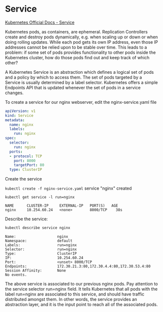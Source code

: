 # Service

[Kubernetes Official Docs - Service](https://kubernetes.io/docs/concepts/services-networking/service/)

Kubernetes pods, as containers, are ephemeral. Replication Controllers create and destroy pods dynamically, e.g. when scaling up or down or when doing rolling updates. While each pod gets its own IP address, even those IP addresses cannot be relied upon to be stable over time. This leads to a problem: if some set of pods provides functionality to other pods inside the Kubernetes cluster, how do those pods find out and keep track of which other?

A Kubernetes Service is an abstraction which defines a logical set of pods and a policy by which to access them. The set of pods targeted by a Service is usually determined by a label selector. Kubernetes offers a simple Endpoints API that is updated whenever the set of pods in a service changes.

To create a service for our nginx webserver, edit the nginx-service.yaml file

```yaml
apiVersion: v1
kind: Service
metadata:
  name: nginx
  labels:
    run: nginx
spec:
  selector:
    run: nginx
  ports:
  - protocol: TCP
    port: 8000
    targetPort: 80
  type: ClusterIP
```

Create the service

`kubectl create -f nginx-service.yaml` service "nginx" created

```text
kubectl get service -l run=nginx
```

```text
NAME      CLUSTER-IP     EXTERNAL-IP   PORT(S)   AGE
nginx     10.254.60.24   <none>        8000/TCP    38s
```

Describe the service:

```bash
kubectl describe service nginx
```

```text
Name:                   nginx
Namespace:              default
Labels:                 run=nginx
Selector:               run=nginx
Type:                   ClusterIP
IP:                     10.254.60.24
Port:                   <unset> 8000/TCP
Endpoints:              172.30.21.3:80,172.30.4.4:80,172.30.53.4:80
Session Affinity:       None
No events.
```

The above service is associated to our previous nginx pods. Pay attention to the service selector run=nginx field. It tells Kubernetes that all pods with the label run=nginx are associated to this service, and should have traffic distributed amongst them. In other words, the service provides an abstraction layer, and it is the input point to reach all of the associated pods.

